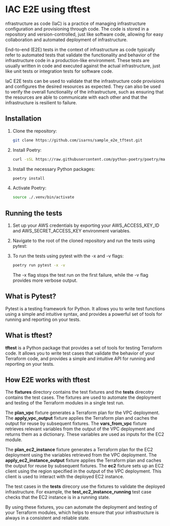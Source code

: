 # IAC E2E using tftest

nfrastructure as code (IaC) is a practice of managing infrastructure configuration and provisioning through code. The code is stored in a repository and version-controlled, just like software code, allowing for easy collaboration and automated deployment of infrastructure.

End-to-end (E2E) tests in the context of infrastructure as code typically refer to automated tests that validate the functionality and behavior of the infrastructure code in a production-like environment. These tests are usually written in code and executed against the actual infrastructure, just like unit tests or integration tests for software code.

IaC E2E tests can be used to validate that the infrastructure code provisions and configures the desired resources as expected. They can also be used to verify the overall functionality of the infrastructure, such as ensuring that the resources are able to communicate with each other and that the infrastructure is resilient to failure.


## Installation

1. Clone the repository:

   ```bash
   git clone https://github.com/isarns/sample_e2e_tftest.git
   ```

2. Install Poetry:

    ``` bash
    curl -sSL https://raw.githubusercontent.com/python-poetry/poetry/master/install-poetry.py | python -
    ```

3. Install the necessary Python packages:

   ```bash
   poetry install
   ```

4. Activate Poetry:

   ```bash
   source ./.venv/bin/activate
   ```

## Running the tests

1. Set up your AWS credentials by exporting your AWS_ACCESS_KEY_ID and AWS_SECRET_ACCESS_KEY environment variables.

2. Navigate to the root of the cloned repository and run the tests using pytest:

3. To run the tests using pytest with the -x and -v flags:

    ```bash
    poetry run pytest -x -v
    ```

    The -x flag stops the test run on the first failure, while the -v flag provides more verbose output.

## What is Pytest?

Pytest is a testing framework for Python. It allows you to write test functions using a simple and intuitive syntax, and provides a powerful set of tools for running and reporting on your tests.

## What is tftest?

**tftest** is a Python package that provides a set of tools for testing Terraform code. It allows you to write test cases that validate the behavior of your Terraform code, and provides a simple and intuitive API for running and reporting on your tests.

## How E2E works with tftest

The **fixtures** directory contains the test fixtures and the **tests** direcotry contains the test cases. The fixtures are used to automate the deployment and testing of the Terraform modules in a single test run.

The **plan_vpc** fixture generates a Terraform plan for the VPC deployment. The **apply_vpc_output** fixture applies the Terraform plan and caches the output for reuse by subsequent fixtures. The **vars_from_vpc** fixture retrieves relevant variables from the output of the VPC deployment and returns them as a dictionary. These variables are used as inputs for the EC2 module.

The **plan_ec2_instance** fixture generates a Terraform plan for the EC2 deployment using the variables retrieved from the VPC deployment. The **apply_ec2_instance_output** fixture applies the Terraform plan and caches the output for reuse by subsequent fixtures. The **ec2** fixture sets up an EC2 client using the region specified in the output of the VPC deployment. This client is used to interact with the deployed EC2 instance.

The test cases in the **tests** direcory use the fixtures to validate the deployed infrastructure. For example, the **test_ec2_instance_running** test case checks that the EC2 instance is in a running state.

By using these fixtures, you can automate the deployment and testing of your Terraform modules, which helps to ensure that your infrastructure is always in a consistent and reliable state.